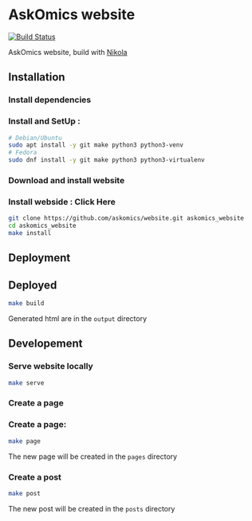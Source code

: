 # AskOmics website

[![Build Status](https://travis-ci.org/askomics/website.svg?branch=master)](https://travis-ci.org/askomics/website)

AskOmics website, build with [Nikola](https://getnikola.com/)


## Installation

### Install dependencies

### Install and SetUp : 

```bash
# Debian/Ubuntu
sudo apt install -y git make python3 python3-venv
# Fedora
sudo dnf install -y git make python3 python3-virtualenv
```

### Download and install website

### Install webside : Click Here

```bash
git clone https://github.com/askomics/website.git askomics_website
cd askomics_website
make install
```

## Deployment
## Deployed

```bash
make build
```

Generated html are in the `output` directory


## Developement

### Serve website locally

```bash
make serve
```

### Create a page

### Create a page:

```bash
make page
```

The new page will be created in the `pages` directory

### Create a post

```bash
make post
```

The new post will be created in the `posts` directory
